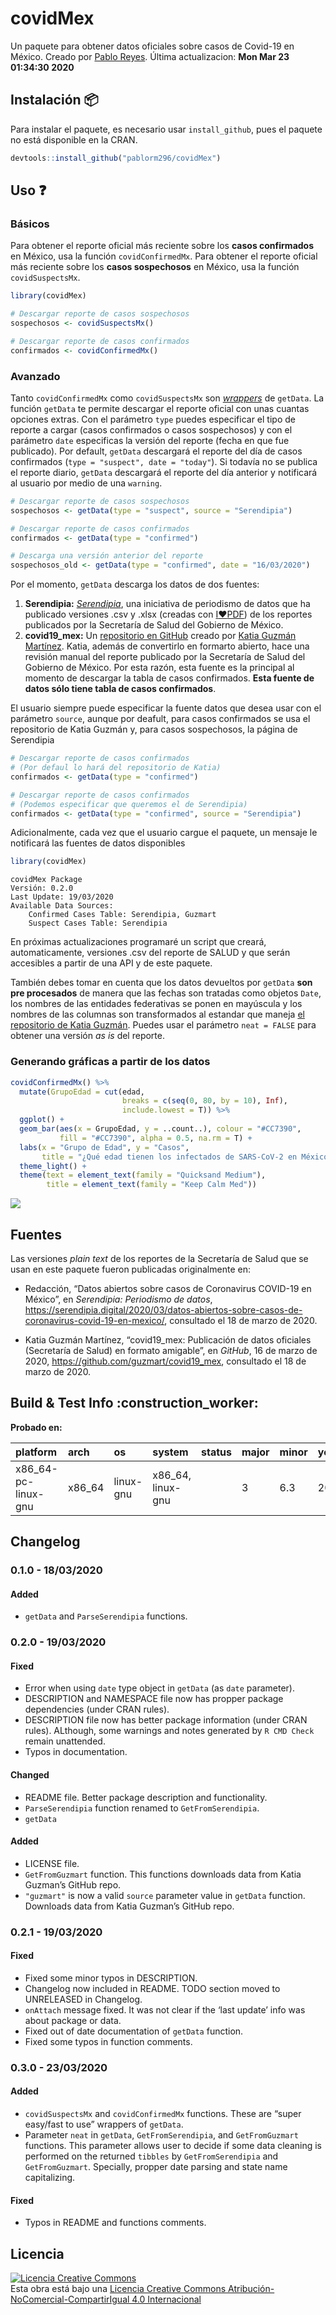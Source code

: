 covidMex
================

Un paquete para obtener datos oficiales sobre casos de Covid-19 en
México. Creado por [Pablo Reyes](https://twitter.com/pablorm296).
Última actualizacion: **Mon Mar 23 01:34:30 2020**

## Instalación :package:

Para instalar el paquete, es necesario usar `install_github`, pues el
paquete no está disponible en la CRAN.

``` r
devtools::install_github("pablorm296/covidMex")
```

## Uso :question:

### Básicos

Para obtener el reporte oficial más reciente sobre los **casos
confirmados** en México, usa la función `covidConfirmedMx`. Para obtener
el reporte oficial más reciente sobre los **casos sospechosos** en
México, usa la función `covidSuspectsMx`.

``` r
library(covidMex)

# Descargar reporte de casos sospechosos
sospechosos <- covidSuspectsMx()

# Descargar reporte de casos confirmados
confirmados <- covidConfirmedMx()
```

### Avanzado

Tanto `covidConfirmedMx` como `covidSuspectsMx` son
[*wrappers*](https://stat.ethz.ch/pipermail/r-help/2008-March/158393.html)
de `getData`. La función `getData` te permite descargar el reporte
oficial con unas cuantas opciones extras. Con el parámetro `type` puedes
especificar el tipo de reporte a cargar (casos confirmados o casos
sospechosos) y con el parámetro `date` especificas la versión del
reporte (fecha en que fue publicado). Por default, `getData` descargará
el reporte del día de casos confirmados (`type = "suspect", date =
"today"`). Si todavía no se publica el reporte diario, `getData`
descargará el reporte del día anterior y notificará al usuario por medio
de una `warning`.

``` r
# Descargar reporte de casos sospechosos
sospechosos <- getData(type = "suspect", source = "Serendipia")

# Descargar reporte de casos confirmados
confirmados <- getData(type = "confirmed")

# Descarga una versión anterior del reporte
sospechosos_old <- getData(type = "confirmed", date = "16/03/2020")
```

Por el momento, `getData` descarga los datos de dos fuentes:

1.  **Serendipia:**
    *[Serendipia](https://serendipia.digital/2020/03/datos-abiertos-sobre-casos-de-coronavirus-covid-19-en-mexico/)*,
    una iniciativa de periodismo de datos que ha publicado versiones
    .csv y .xlsx (creadas con
    [I:heart:PDF](https://www.ilovepdf.com/es)) de los reportes
    publicados por la Secretaría de Salud del Gobierno de México.
2.  **covid19\_mex:** Un [repositorio en
    GitHub](https://github.com/guzmart/covid19_mex) creado por [Katia
    Guzmán Martínez](https://twitter.com/guzmart_). Katia, además de
    convertirlo en formarto abierto, hace una revisión manual del
    reporte publicado por la Secretaría de Salud del Gobierno de México.
    Por esta razón, esta fuente es la principal al momento de descargar
    la tabla de casos confirmados. **Esta fuente de datos sólo tiene
    tabla de casos confirmados**.

El usuario siempre puede especificar la fuente datos que desea usar con
el parámetro `source`, aunque por deafult, para casos confirmados se usa
el repositorio de Katia Guzmán y, para casos sospechosos, la página de
Serendipia

``` r
# Descargar reporte de casos confirmados 
# (Por defaul lo hará del repositorio de Katia)
confirmados <- getData(type = "confirmed")

# Descargar reporte de casos confirmados 
# (Podemos especificar que queremos el de Serendipia)
confirmados <- getData(type = "confirmed", source = "Serendipia")
```

Adicionalmente, cada vez que el usuario cargue el paquete, un mensaje le
notificará las fuentes de datos disponibles

``` r
library(covidMex)
```

    covidMex Package
    Versión: 0.2.0
    Last Update: 19/03/2020
    Available Data Sources:
        Confirmed Cases Table: Serendipia, Guzmart
        Suspect Cases Table: Serendipia

En próximas actualizaciones programaré un script que creará,
automaticamente, versiones .csv del reporte de SALUD y que serán
accesibles a partir de una API y de este paquete.

También debes tomar en cuenta que los datos devueltos por `getData`
**son pre procesados** de manera que las fechas son tratadas como
objetos `Date`, los nombres de las entidades federativas se ponen en
mayúscula y los nombres de las columnas son transformados al estandar
que maneja [el repositorio de Katia
Guzmán](https://github.com/guzmart/covid19_mex). Puedes usar el
parámetro `neat = FALSE` para obtener una versión *as is* del reporte.

### Generando gráficas a partir de los datos

``` r
covidConfirmedMx() %>%
  mutate(GrupoEdad = cut(edad, 
                         breaks = c(seq(0, 80, by = 10), Inf),
                         include.lowest = T)) %>%
  ggplot() +
  geom_bar(aes(x = GrupoEdad, y = ..count..), colour = "#CC7390", 
           fill = "#CC7390", alpha = 0.5, na.rm = T) +
  labs(x = "Grupo de Edad", y = "Casos",
       title = "¿Qué edad tienen los infectados de SARS-CoV-2 en México?") +
  theme_light() + 
  theme(text = element_text(family = "Quicksand Medium"),
        title = element_text(family = "Keep Calm Med"))
```

![](README_files/figure-gfm/unnamed-chunk-4-1.png)<!-- -->

## Fuentes

Las versiones *plain text* de los reportes de la Secretaría de Salud que
se usan en este paquete fueron publicadas originalmente en:

  - Redacción, “Datos abiertos sobre casos de Coronavirus COVID-19 en
    México”, en *Serendipia: Periodismo de datos*,
    <https://serendipia.digital/2020/03/datos-abiertos-sobre-casos-de-coronavirus-covid-19-en-mexico/>,
    consultado el 18 de marzo de 2020.

  - Katia Guzmán Martínez, “covid19\_mex: Publicación de datos oficiales
    (Secretaría de Salud) en formato amigable”, en *GitHub*, 16 de marzo
    de 2020, <https://github.com/guzmart/covid19_mex>, consultado el 18
    de marzo de 2020.

## Build & Test Info :construction\_worker:

**Probado
en:**

| platform             | arch    | os        | system             | status | major | minor | year | month | day | svn.rev | language | version.string               | nickname             |
| :------------------- | :------ | :-------- | :----------------- | :----- | :---- | :---- | :--- | :---- | :-- | :------ | :------- | :--------------------------- | :------------------- |
| x86\_64-pc-linux-gnu | x86\_64 | linux-gnu | x86\_64, linux-gnu |        | 3     | 6.3   | 2020 | 02    | 29  | 77875   | R        | R version 3.6.3 (2020-02-29) | Holding the Windsock |

## Changelog

### 0.1.0 - 18/03/2020

#### Added

  - `getData` and `ParseSerendipia` functions.

### 0.2.0 - 19/03/2020

#### Fixed

  - Error when using `date` type object in `getData` (as `date`
    parameter).
  - DESCRIPTION and NAMESPACE file now has propper package dependencies
    (under CRAN rules).
  - DESCRIPTION file now has better package information (under CRAN
    rules). ALthough, some warnings and notes generated by `R CMD Check`
    remain unattended.
  - Typos in documentation.

#### Changed

  - README file. Better package description and functionality.
  - `ParseSerendipia` function renamed to `GetFromSerendipia`.
  - `getData`

#### Added

  - LICENSE file.
  - `GetFromGuzmart` function. This functions downloads data from Katia
    Guzman’s GitHub repo.
  - `"guzmart"` is now a valid `source` parameter value in `getData`
    function. Downloads data from Katia Guzman’s GitHub repo.

### 0.2.1 - 19/03/2020

#### Fixed

  - Fixed some minor typos in DESCRIPTION.
  - Changelog now included in README. TODO section moved to UNRELEASED
    in Changelog.
  - `onAttach` message fixed. It was not clear if the ‘last update’ info
    was about package or data.
  - Fixed out of date documentation of `getData` function.
  - Fixed some typos in function comments.

### 0.3.0 - 23/03/2020

#### Added

  - `covidSuspectsMx` and `covidConfirmedMx` functions. These are “super
    easy/fast to use” wrappers of `getData`.
  - Parameter `neat` in `getData`, `GetFromSerendipia`, and
    `GetFromGuzmart` functions. This parameter allows user to decide if
    some data cleaning is performed on the returned `tibbles` by
    `GetFromSerendipia` and `GetFromGuzmart`. Specially, propper date
    parsing and state name capitalizing.

#### Fixed

  - Typos in README and functions
comments.

## Licencia

<a rel="license" href="http://creativecommons.org/licenses/by-nc-sa/4.0/"><img alt="Licencia Creative Commons" style="border-width:0" src="https://i.creativecommons.org/l/by-nc-sa/4.0/88x31.png" /></a><br />Esta
obra está bajo una
<a rel="license" href="http://creativecommons.org/licenses/by-nc-sa/4.0/">Licencia
Creative Commons Atribución-NoComercial-CompartirIgual 4.0
Internacional</a>
